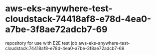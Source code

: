 # aws-eks-anywhere-test-cloudstack-74418af8-e78d-4ea0-a7be-3f8ae72adcb7-69
repository for use with E2E test job aws-eks-anywhere-test-cloudstack:74418af8-e78d-4ea0-a7be-3f8ae72adcb7-69
